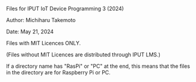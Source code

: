 Files for IPUT IoT Device Programming 3 (2024)

Author: Michiharu Takemoto

Date: May 21, 2024

Files with MIT Licences ONLY.

(Files without MIT Licences are distributed through IPUT LMS.)

If a directory name has "RasPi" or "PC" at the end, this means that the files in the directory are for Raspberry Pi or PC.

